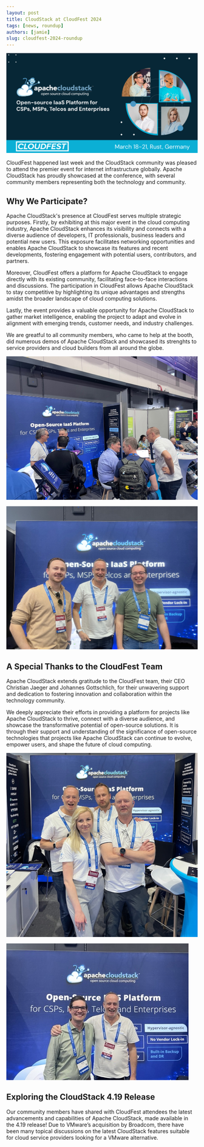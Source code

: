 ```yaml
---
layout: post
title: CloudStack at CloudFest 2024
tags: [news, roundup]
authors: [jamie]
slug: cloudfest-2024-roundup
---
```


![](header.png "Blog Header Image")

CloudFest happened last week and the CloudStack community was pleased to attend the premier event for internet infrastructure globally. Apache CloudStack has proudly showcased at the conference, with several community members representing both the technology and community. 

<!-- truncate -->

## Why We Participate?

Apache CloudStack's presence at CloudFest serves multiple strategic
purposes. Firstly, by exhibiting at this major event in the cloud
computing industry, Apache CloudStack enhances its visibility and
connects with a diverse audience of developers, IT professionals,
business leaders and potential new users. This exposure facilitates
networking opportunities and enables Apache CloudStack to showcase its
features and recent developments, fostering engagement with potential
users, contributors, and partners.

Moreover, CloudFest offers a platform for Apache CloudStack to engage
directly with its existing community, facilitating face-to-face
interactions and discussions. The participation in CloudFest allows
Apache CloudStack to stay competitive by highlighting its unique
advantages and strengths amidst the broader landscape of cloud
computing solutions.

Lastly, the event provides a valuable opportunity for Apache
CloudStack to gather market intelligence, enabling the project to
adapt and evolve in alignment with emerging trends, customer needs,
and industry challenges.

We are greatful to all community members, who came to help at the
booth, did numerous demos of Apache CloudStack and showcased its
strenghts to service providers and cloud builders from all around the
globe.

![](crowded-booth.png "the cloudstack team")

![](lesEntrepeneurs.png "the cloudstack team")

## A Special Thanks to the CloudFest Team

Apache CloudStack extends gratitude to the CloudFest team, their CEO
Christian Jaeger and Johannes Gottschlich, for their unwavering
support and dedication to fostering innovation and collaboration
within the technology community.

We deeply appreciate their efforts in providing a platform for
projects like Apache CloudStack to thrive, connect with a diverse
audience, and showcase the transformative potential of open-source
solutions. It is through their support and understanding of the
significance of open-source technologies that projects like Apache
CloudStack can continue to evolve, empower users, and shape the future
of cloud computing.

![](booth-crew.png "the cloudstack team")

![](ACS-businessmen.png "the cloudstack team")

## Exploring the CloudStack 4.19 Release

Our community members have shared with CloudFest attendees the latest
advancements and capabilities of Apache CloudStack, made available in
the 4.19 release! Due to VMware’s acquisition by Broadcom, there have
been many topical discussions on the latest CloudStack features
suitable for cloud service providers looking for a VMware alternative.
